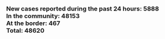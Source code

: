 ### New cases reported during the past 24 hours: 5888<br/>In the community: 48153<br/>At the border: 467<br/>Total: 48620
